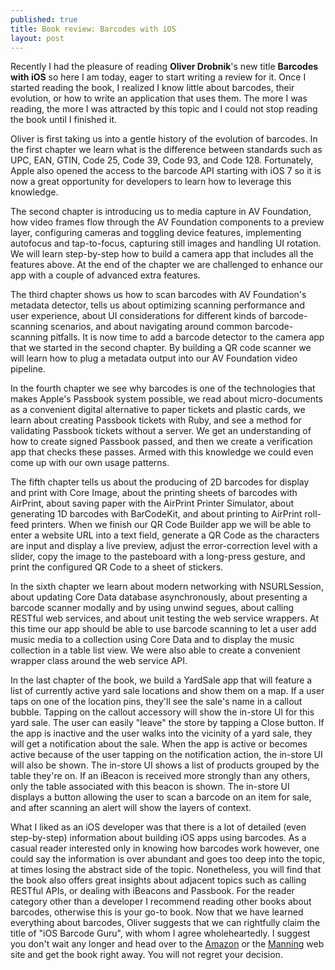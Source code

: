 ```yaml
---
published: true
title: Book review: Barcodes with iOS
layout: post
---
```

Recently I had the pleasure of reading __Oliver Drobnik__'s new title __Barcodes with iOS__ so here I am today, eager to start writing a review for it. Once I started reading the book, I realized I know little about barcodes, their evolution, or how to write an application that uses them. The more I was reading, the more I was attracted by this topic and I could not stop reading the book until I finished it.

Oliver is first taking us into a gentle history of the evolution of barcodes. In the first chapter we learn what is the difference between standards such as UPC, EAN, GTIN, Code 25, Code 39, Code 93, and Code 128. Fortunately, Apple also opened the access to the barcode API starting with iOS 7 so it is now a great opportunity for developers to learn how to leverage this knowledge.

The second chapter is introducing us to media capture in AV Foundation, how video frames flow through the AV Foundation components to a preview layer, configuring cameras and toggling device features, implementing autofocus and tap-to-focus, capturing still images and handling UI rotation. We will learn step-by-step how to build a camera app that includes all the features above. At the end of the chapter we are challenged to enhance our app with a couple of advanced extra features.

The third chapter shows us how to scan barcodes with AV Foundation's metadata detector, tells us about optimizing scanning performance and user experience, about UI considerations for different kinds of barcode-scanning scenarios, and about navigating around common barcode-scanning pitfalls. It is now time to add a barcode detector to the camera app that we started in the second chapter. By building a QR code scanner we will learn how to plug a metadata output into our AV Foundation video pipeline.

In the fourth chapter we see why barcodes is one of the technologies that makes Apple's Passbook system possible, we read about micro-documents as a convenient digital alternative to paper tickets and plastic cards, we learn about creating Passbook tickets with Ruby, and see a method for validating Passbook tickets without a server. We get an understanding of how to create signed Passbook passed, and then we create a verification app that checks these passes. Armed with this knowledge we could even come up with our own usage patterns.

The fifth chapter tells us about the producing of 2D barcodes for display and print with Core Image, about the printing sheets of barcodes with AirPrint, about saving paper with the AirPrint Printer Simulator, about generating 1D barcodes with BarCodeKit, and about printing to AirPrint roll-feed printers. When we finish our QR Code Builder app we will be able to enter a website URL into a text field, generate a QR Code as the characters are input and display a live preview, adjust the error-correction level with a slider, copy the image to the pasteboard with a long-press gesture, and print the configured QR Code to a sheet of stickers.

In the sixth chapter we learn about modern networking with NSURLSession, about updating Core Data database asynchronously, about presenting a barcode scanner modally and by using unwind segues, about calling RESTful web services, and about unit testing the web service wrappers. At this time our app should be able to use barcode scanning to let a user add music media to a collection using Core Data and to display the music collection in a table list view. We were also able to create a convenient wrapper class around the web service API.

In the last chapter of the book, we build a YardSale app that will feature a list of currently active yard sale locations and show them on a map. If a user taps on one of the location pins, they'll see the sale's name in a callout bubble. Tapping on the callout accessory will show the in-store UI for this yard sale. The user can easily "leave" the store by tapping a Close button. If the app is inactive and the user walks into the vicinity of a yard sale, they will get a notification about the sale. When the app is active or becomes active because of the user tapping on the notification action, the in-store UI will also be shown. The in-store UI shows a list of products grouped by the table they're on. If an iBeacon is received more strongly than any others, only the table associated with this beacon is shown. The in-store UI displays a button allowing the user to scan a barcode on an item for sale, and after scanning an alert will show the layers of context.

What I liked as an iOS developer was that there is a lot of detailed (even step-by-step) information about building iOS apps using barcodes. As a casual reader interested only in knowing how barcodes work however, one could say the information is over abundant and goes too deep into the topic, at times losing the abstract side of the topic. Nonetheless, you will find that the book also offers great insights about adjacent topics such as calling RESTful APIs, or dealing with iBeacons and Passbook. For the reader category other than a developer I recommend reading other books about barcodes, otherwise this is your go-to book. Now that we have learned everything about barcodes, Oliver suggests that we can rightfully claim the title of "iOS Barcode Guru", with whom I agree wholeheartedly. I suggest you don't wait any longer and head over to the [Amazon](http://www.amazon.com/dp/161729215X) or the [Manning](http://www.manning.com/drobnik/) web site and get the book right away. You will not regret your decision.